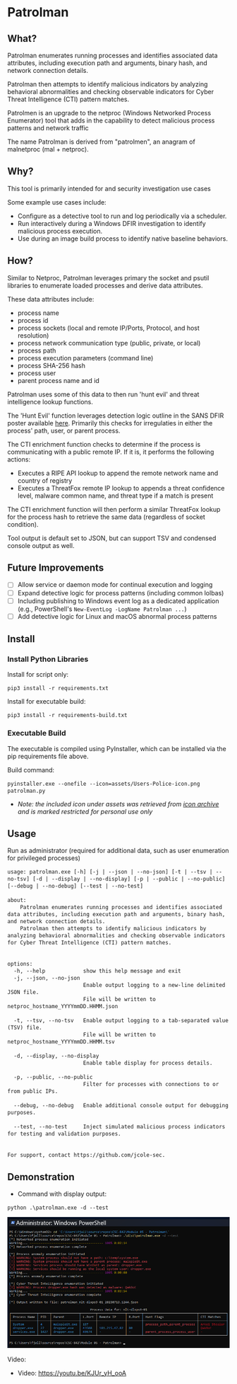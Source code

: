# Patrolman

## What?

Patrolman enumerates running processes and identifies associated data attributes, including execution path and arguments, binary hash, and network connection details. 

Patrolman then attempts to identify malicious indicators by analyzing behavioral abnormalities and checking observable indicators for Cyber Threat Intelligence (CTI) pattern matches.

Patrolmen is an upgrade to the netproc (Windows Networked Process Enumerator) tool that adds in the capability to detect malicious process patterns and network traffic

The name Patrolman is derived from "patrolmen", an anagram of malnetproc (mal + netproc).

## Why?

This tool is primarily intended for and security investigation use cases

Some example use cases include:
- Configure as a detective tool to run and log periodically via a scheduler.
- Run interactively during a Windows DFIR investigation to identify malicious process execution.
- Use during an image build process to identify native baseline behaviors.


## How?

Similar to Netproc, Patrolman leverages primary the socket and psutil libraries to enumerate loaded processes and derive data attributes.

These data attributes include:
- process name
- process id
- process sockets (local and remote IP/Ports, Protocol, and host resolution)
- process network communication type (public, private, or local)
- process path
- process execution parameters (command line)
- process SHA-256 hash
- process user
- parent process name and id

Patrolman uses some of this data to then run 'hunt evil' and threat intelligence lookup functions.

The 'Hunt Evil' function leverages detection logic outline in the SANS DFIR poster available [here](https://www.sans.org/posters/hunt-evil/). Primarily this checks for irregulaties in either the process' path, user, or parent process.

The CTI enrichment function checks to determine if the process is communicating with a public remote IP. If it is, it performs the following actions:
- Executes a RIPE API lookup to append the remote network name and country of registry
- Executes a ThreatFox remote IP lookup to appends a threat confidence level, malware common name, and threat type if a match is present

The CTI enrichment function will then perform a similar ThreatFox lookup for the process hash to retrieve the same data (regardless of socket condition).

Tool output is default set to JSON, but can support TSV and condensed console output as well.

## Future Improvements

- [ ] Allow service or daemon mode for continual execution and logging
- [ ] Expand detective logic for process patterns (including common lolbas)
- [ ] Including publishing to Windows event log as a dedicated application (e.g., PowerShell's `New-EventLog -LogName Patrolman ...`)
- [ ] Add detective logic for Linux and macOS abnormal process patterns

## Install


### Install Python Libraries

Install for script only:
```
pip3 install -r requirements.txt
```

Install for executable build:
```
pip3 install -r requirements-build.txt
```


### Executable Build

The executable is compiled using PyInstaller, which can be installed via the pip requirements file above. 

Build command:
```
pyinstaller.exe --onefile --icon=assets/Users-Police-icon.png patrolman.py
```
- _Note: the included icon under assets was retrieved from [icon archive](https://www.iconarchive.com/show/windows-8-icons-by-icons8/Users-Police-icon.html) and is marked restricted for personal use only_


## Usage

Run as administrator (required for additional data, such as user enumeration for privileged processes)


```
usage: patrolman.exe [-h] [-j | --json | --no-json] [-t | --tsv | --no-tsv] [-d | --display | --no-display] [-p | --public | --no-public] [--debug | --no-debug] [--test | --no-test]

about:
    Patrolman enumerates running processes and identifies associated data attributes, including execution path and arguments, binary hash, and network connection details.
    Patrolman then attempts to identify malicious indicators by analyzing behavioral abnormalities and checking observable indicators for Cyber Threat Intelligence (CTI) pattern matches.
    

options:
  -h, --help            show this help message and exit
  -j, --json, --no-json
                        Enable output logging to a new-line delimited JSON file.
                        File will be written to netproc_hostname_YYYYmmDD.HHMM.json

  -t, --tsv, --no-tsv   Enable output logging to a tab-separated value (TSV) file.
                        File will be written to netproc_hostname_YYYYmmDD.HHMM.tsv

  -d, --display, --no-display
                        Enable table display for process details.

  -p, --public, --no-public
                        Filter for processes with connections to or from public IPs.

  --debug, --no-debug   Enable additional console output for debugging purposes.

  --test, --no-test     Inject simulated malicious process indicators for testing and validation purposes.


For support, contact https://github.com/jcole-sec.
```

## Demonstration

- Command with display output:
```
python .\patrolman.exe -d --test
```
![screenshot](assets/demo-patrolman-1.png)

Video:

- Video: https://youtu.be/KJUr_yH_ooA
